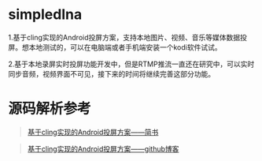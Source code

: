 # simpledlna
1.基于cling实现的Android投屏方案，支持本地图片、视频、音乐等媒体数据投屏。想本地测试的，可以在电脑端或者手机端安装一个kodi软件试试。

2.基于本地录屏实时投屏功能开发中，但是RTMP推流一直还在研究中，可以实时同步音频，视频界面不可见，接下来的时间将继续完善这部分功能。

# 源码解析参考

>[基于cling实现的Android投屏方案——简书](https://www.jianshu.com/p/9f54d8c4e502)

>[基于cling实现的Android投屏方案——github博客](https://ykbjson.github.io/2019/07/18/%E5%9F%BA%E4%BA%8Ecling%E5%AE%9E%E7%8E%B0%E7%9A%84Android%E6%8A%95%E5%B1%8F%E6%96%B9%E6%A1%88/)
